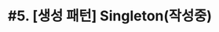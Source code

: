 ---
layout: single
title: "#5. [생성 패턴] Singleton(작성중)"
categories: "pattern"
tag: ["디자인 패턴", "생성 패턴"]
author_profile: false
sidebar: 
    nav: "docs"
---